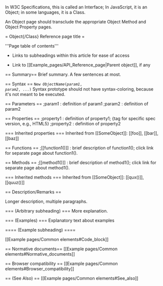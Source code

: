 In W3C Specifications, this is called an Interface; In JavaScript, it is an Object; in some languages, it is a Class.

An Object page should transclude the appropriate Object Method and Object Property pages.

= Object{/Class} Reference page title =

'''Page table of contents'''
* Links to subheadings within this article for ease of access

* Link to [[Example_pages/API_Reference_page|Parent object]], if any

== Summary==
Brief summary. A few sentences at most.

== Syntax ==
<code>New <var>ObjectName</var>(<var>param1</var>, <var>param2</var>, ...)</code>
Syntax prototype should not have syntax-coloring, because it's not meant to be executed.

== Parameters ==
;param1
: definition of param1
;param2
: definition of param2

== Properties ==
;property1
: definition of property1; {tag for specific spec version, e.g., HTML5}
;property2
: definition of property2

=== Inherited properties ===
Inherited from [[SomeObject]]:
[[foo]], [[bar]], [[baz]]

== Functions ==
;[[function1()]]
: brief description of function1(); click link for separate page about function1().

== Methods ==
;[[method1()]]
: brief description of method1(); click link for separate page about method1().

=== Inherited methods ===
Inherited from [[SomeObject]]:
[[qux()]], [[quuz()]]


== Description/Remarks ==

Longer description, multiple paragraphs.

=== (Arbitrary subheading) ===
More explanation.

=== (Examples) ===
Explanatory text about examples

==== (Example subheading) ====

[[Example pages/Common elements#Code_block]]

== Normative documents==
[[Example pages/Common elements#Normative_documents]]

== Browser compatibility ==
[[Example pages/Common elements#Browser_compatibility]]

== (See Also) ==
[[Example pages/Common elements#See_also]]